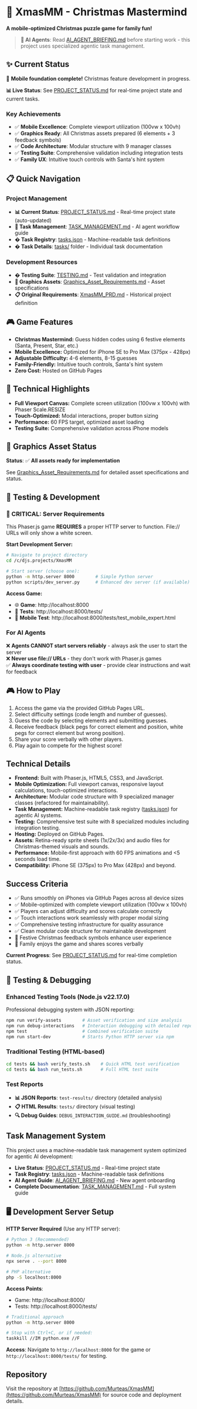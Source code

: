 # 🎄 XmasMM - Christmas Mastermind

**A mobile-optimized Christmas puzzle game for family fun!**

> **🤖 AI Agents**: Read [AI_AGENT_BRIEFING.md](AI_AGENT_BRIEFING.md) before starting work - this project uses specialized agentic task management.

## ✨ Current Status
🎉 **Mobile foundation complete!** Christmas feature development in progress.

**📊 Live Status**: See [PROJECT_STATUS.md](PROJECT_STATUS.md) for real-time project state and current tasks.

### **Key Achievements**
- ✅ **Mobile Excellence**: Complete viewport utilization (100vw x 100vh) 
- ✅ **Graphics Ready**: All Christmas assets prepared (6 elements + 3 feedback symbols)
- ✅ **Code Architecture**: Modular structure with 9 manager classes
- ✅ **Testing Suite**: Comprehensive validation including integration tests
- ✅ **Family UX**: Intuitive touch controls with Santa's hint system

## 📋 Quick Navigation

### **Project Management**
- **📊 Current Status**: [PROJECT_STATUS.md](PROJECT_STATUS.md) - Real-time project state (auto-updated)
- **🤖 Task Management**: [TASK_MANAGEMENT.md](TASK_MANAGEMENT.md) - AI agent workflow guide
- **� Task Registry**: [tasks.json](tasks.json) - Machine-readable task definitions
- **� Task Details**: [tasks/](tasks/) folder - Individual task documentation

### **Development Resources**  
- **� Testing Suite**: [TESTING.md](TESTING.md) - Test validation and integration
- **🎨 Graphics Assets**: [Graphics_Asset_Requirements.md](Graphics_Asset_Requirements.md) - Asset specifications
- **📋 Original Requirements**: [XmasMM_PRD.md](XmasMM_PRD.md) - Historical project definition

## 🎮 Game Features
- **Christmas Mastermind:** Guess hidden codes using 6 festive elements (Santa, Present, Star, etc.)
- **Mobile Excellence:** Optimized for iPhone SE to Pro Max (375px - 428px)
- **Adjustable Difficulty:** 4-6 elements, 8-15 guesses
- **Family-Friendly:** Intuitive touch controls, Santa's hint system
- **Zero Cost:** Hosted on GitHub Pages

## 📱 Technical Highlights  
- **Full Viewport Canvas:** Complete screen utilization (100vw x 100vh) with Phaser Scale.RESIZE
- **Touch-Optimized:** Modal interactions, proper button sizing
- **Performance:** 60 FPS target, optimized asset loading
- **Testing Suite:** Comprehensive validation across iPhone models

## 🎨 Graphics Asset Status
**Status**: ✅ **All assets ready for implementation**

See [Graphics_Asset_Requirements.md](Graphics_Asset_Requirements.md) for detailed asset specifications and status.

## 🧪 Testing & Development

### **🚨 CRITICAL: Server Requirements**
This Phaser.js game **REQUIRES** a proper HTTP server to function. File:// URLs will only show a white screen.

**Start Development Server:**
```bash
# Navigate to project directory
cd /c/djs.projects/XmasMM

# Start server (choose one):
python -m http.server 8000        # Simple Python server
python scripts/dev_server.py      # Enhanced dev server (if available)
```

**Access Game:**
- 🌐 **Game**: http://localhost:8000
- 🧪 **Tests**: http://localhost:8000/tests/
- 📱 **Mobile Test**: http://localhost:8000/tests/test_mobile_expert.html

### **For AI Agents**
❌ **Agents CANNOT start servers reliably** - always ask the user to start the server  
❌ **Never use file:// URLs** - they don't work with Phaser.js games  
✅ **Always coordinate testing with user** - provide clear instructions and wait for feedback

## 🎮 How to Play
1. Access the game via the provided GitHub Pages URL.
2. Select difficulty settings (code length and number of guesses).
3. Guess the code by selecting elements and submitting guesses.
4. Receive feedback (black pegs for correct element and position, white pegs for correct element but wrong position).
5. Share your score verbally with other players.
6. Play again to compete for the highest score!

## Technical Details
- **Frontend:** Built with Phaser.js, HTML5, CSS3, and JavaScript.
- **Mobile Optimization:** Full viewport canvas, responsive layout calculations, touch-optimized interactions.
- **Architecture:** Modular code structure with 9 specialized manager classes (refactored for maintainability).
- **Task Management:** Machine-readable task registry ([tasks.json](tasks.json)) for agentic AI systems.
- **Testing:** Comprehensive test suite with 8 specialized modules including integration testing.
- **Hosting:** Deployed on GitHub Pages.
- **Assets:** Retina-ready sprite sheets (1x/2x/3x) and audio files for Christmas-themed visuals and sounds.
- **Performance:** Mobile-first approach with 60 FPS animations and <5 seconds load time.
- **Compatibility:** iPhone SE (375px) to Pro Max (428px) and beyond.

## Success Criteria
- ✅ Runs smoothly on iPhones via GitHub Pages across all device sizes
- ✅ Mobile-optimized with complete viewport utilization (100vw x 100vh)
- ✅ Players can adjust difficulty and scores calculate correctly
- ✅ Touch interactions work seamlessly with proper modal sizing
- ✅ Comprehensive testing infrastructure for quality assurance
- ✅ Clean modular code structure for maintainable development
- 🎯 Festive Christmas feedback symbols enhance user experience  
- 🎯 Family enjoys the game and shares scores verbally

**Current Progress**: See [PROJECT_STATUS.md](PROJECT_STATUS.md) for real-time completion status.

## 🔧 Testing & Debugging

### **Enhanced Testing Tools** (Node.js v22.17.0)
Professional debugging system with JSON reporting:

```bash
npm run verify-assets        # Asset verification and size analysis
npm run debug-interactions   # Interaction debugging with detailed reports
npm test                     # Combined verification suite
npm run start-dev            # Starts Python HTTP server via npm
```

### **Traditional Testing** (HTML-based)
```bash
cd tests && bash verify_tests.sh    # Quick HTML test verification
cd tests && bash run_tests.sh       # Full HTML test suite
```

### **Test Reports**
- **📊 JSON Reports**: `test-results/` directory (detailed analysis)
- **📋 HTML Results**: `tests/` directory (visual testing)
- **🔍 Debug Guides**: `DEBUG_INTERACTION_GUIDE.md` (troubleshooting)

## Task Management System
This project uses a machine-readable task management system optimized for agentic AI development:
- **Live Status**: [PROJECT_STATUS.md](PROJECT_STATUS.md) - Real-time project state
- **Task Registry**: [tasks.json](tasks.json) - Machine-readable task definitions  
- **AI Agent Guide**: [AI_AGENT_BRIEFING.md](AI_AGENT_BRIEFING.md) - New agent onboarding
- **Complete Documentation**: [TASK_MANAGEMENT.md](TASK_MANAGEMENT.md) - Full system guide

## 🖥️ Development Server Setup

**HTTP Server Required** (Use any HTTP server):
```bash
# Python 3 (Recommended)
python -m http.server 8000

# Node.js alternative
npx serve . --port 8000

# PHP alternative  
php -S localhost:8000
```

**Access Points**:
- Game: http://localhost:8000/
- Tests: http://localhost:8000/tests/
```bash
# Traditional approach
python -m http.server 8000

# Stop with Ctrl+C, or if needed:
taskkill //IM python.exe //F
```

**Access**: Navigate to `http://localhost:8000` for the game or `http://localhost:8000/tests/` for testing.

## Repository
Visit the repository at [https://github.com/Murteas/XmasMM](https://github.com/Murteas/XmasMM) for source code and deployment details.
